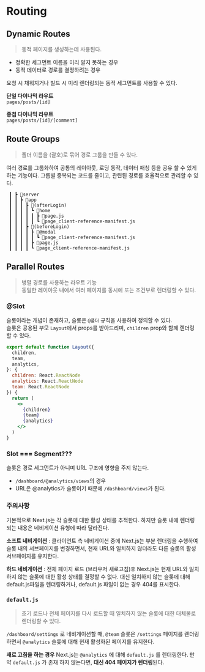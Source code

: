 # Routing

## Dynamic Routes

> 동적 페이지를 생성하는데 사용된다.

- 정확한 세그먼트 이름을 미리 알지 못하는 경우
- 동적 데이터로 경로를 결정하려는 경우

요청 시 채워지거나 빌드 시 미리 렌더링되는 동적 세그먼트를 사용할 수 있다.

**단일 다이나믹 라우트**  
`pages/posts/[id]`

**중첩 다이나믹 라우트**  
`pages/posts/[id]/[comment]`

## Route Groups

> 폴더 이름을 (괄호)로 묶어 경로 그룹을 만들 수 있다.

여러 경로를 그룹화하여 공통의 레이아웃, 로딩 동작, 데이터 패칭 등을 공유 할 수 있게 하는 기능이다. 그룹별 중복되는 코드를 줄이고, 관련된 경로를 효율적으로 관리할 수 있다. 

```
 ┃ ┣ 📂server
 ┃ ┃ ┣ 📂app
 ┃ ┃ ┃ ┣ 📂(afterLogin)
 ┃ ┃ ┃ ┃ ┗ 📂home
 ┃ ┃ ┃ ┃ ┃ ┣ 📜page.js
 ┃ ┃ ┃ ┃ ┃ ┗ 📜page_client-reference-manifest.js
 ┃ ┃ ┃ ┣ 📂(beforeLogin)
 ┃ ┃ ┃ ┃ ┣ 📂@modal
 ┃ ┃ ┃ ┃ ┃ ┗ 📜page_client-reference-manifest.js
 ┃ ┃ ┃ ┃ ┣ 📜page.js
 ┃ ┃ ┃ ┃ ┗ 📜page_client-reference-manifest.js
```

## Parallel Routes

> 병렬 경로를 사용하는 라우트 기능  
동일한 레이아웃 내에서 여러 페이지를 동시에 또는 조건부로 렌더링할 수 있다.

### @Slot

슬롯이라는 개념이 존재하고, 슬롯은 `@폴더` 규칙을 사용하여 정의할 수 있다.  
슬롯은 공용된 부모 `Layout`에서 props를 받아드리며, `children` prop와 함께 렌더링할 수 있다.

```jsx
export default function Layout({
  children,
  team,
  analytics,
}: {
  children: React.ReactNode
  analytics: React.ReactNode
  team: React.ReactNode
}) {
  return (
    <>
      {children}
      {team}
      {analytics}
    </>
  )
}
```

### Slot === Segment???

슬롯은 경로 세그먼트가 아니며 URL 구조에 영향을 주지 않는다.

- `/dashboard/@analytics/views`의 경우
- URL은 @analytics가 슬롯이기 때문에 `/dashboard/views`가 된다.

### 주의사항

기본적으로 Next.js는 각 슬롯에 대한 활성 상태를 추적한다. 하지만 슬롯 내에 렌더링되는 내용은 네비게이션 유형에 따라 달라진다. 

**소프트 네비게이션** :  클라이언트 측 네비게이션 중에  Next.js는 부분 렌더링을 수행하여 슬롯 내의 서브페이지를 변경하면서, 현재 URL와 일치하지 않더라도 다른 슬롯의 활성 서브페이지를 유지한다. 

**하드 네비게이션** : 전체 페이지 로드 (브라우저 새로고침)후 Next.js는 현재 URL와 일치하지 않는 슬롯에 대한 활성 상태를 결정할 수 없다. 대신 일치하지 않는 슬롯에 대해 default.js파일을 렌더링하거나, default.js 파일이 없는 경우 404를 표시한다.

### `default.js`

> 초기 로드나 전체 페이지를 다시 로드할 때 일치하지 않는 슬롯에 대한 대체물로 렌더링할 수 있다.

`/dashboard/settings` 로 네비게이션할 때, `@team` 슬롯은 `/settings` 페이지를 렌더링하면서 `@analytics` 슬롯에 대해 현재 활성화된 페이지를 유지한다.

**새로 고침을 하는 경우**
Next.js는 `@analytics` 에 대해 `default.js` 를 렌더링한다. 
만약 `default.js` 가 존재 하지 않는다면, **대신 404 페이지가 렌더링**된다.